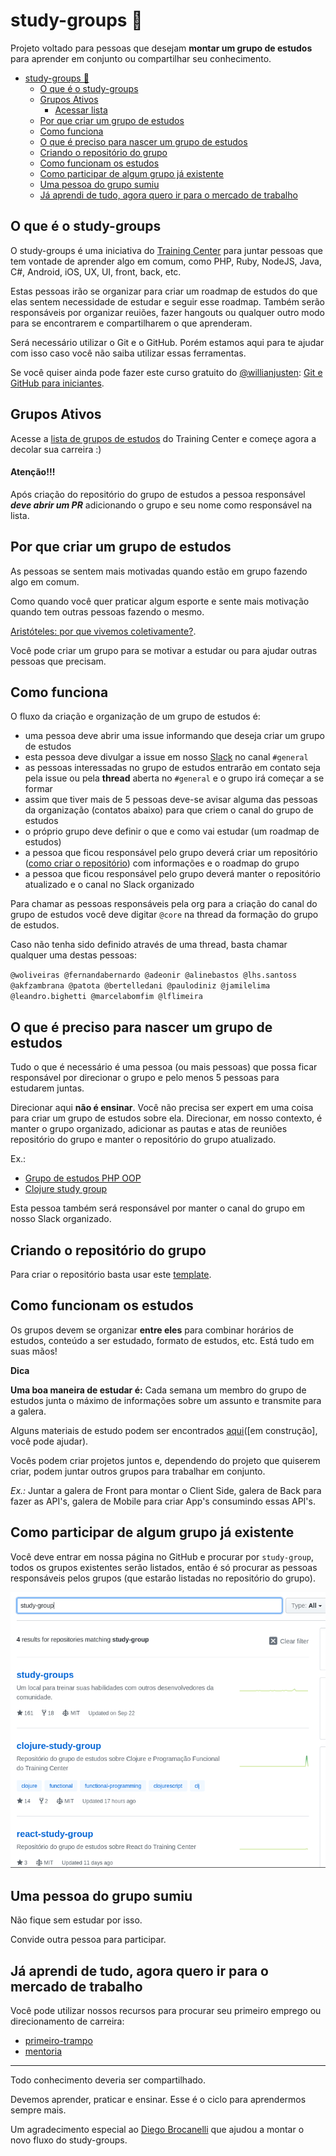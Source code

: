 # study-groups 📖

Projeto voltado para pessoas que desejam **montar um grupo de estudos** para aprender em conjunto ou compartilhar seu conhecimento.

<!-- TOC depthFrom:1 depthTo:6 withLinks:1 updateOnSave:0 orderedList:0 -->

- [study-groups 📖](#study-groups-)
	- [O que é o study-groups](#o-que-o-é-study-groups)
	- [Grupos Ativos](#grupos-ativos)
	    - [Acessar lista](/grupos/GRUPOS.md)
	- [Por que criar um grupo de estudos](#por-que-criar-um-grupo-de-estudos)
	- [Como funciona](#como-funciona)
	- [O que é preciso para nascer um grupo de estudos](#o-que-é-preciso-para-nascer-um-grupo-de-estudos)
	- [Criando o repositório do grupo](#criando-o-repositório-do-grupo)
	- [Como funcionam os estudos](#como-funcionam-os-estudos)
	- [Como participar de algum grupo já existente](#como-participar-de-algum-grupo-já-existente)
	- [Uma pessoa do grupo sumiu](#uma-pessoa-do-grupo-sumiu)
	- [Já aprendi de tudo, agora quero ir para o mercado de trabalho](#já-aprendi-de-tudo-agora-quero-ir-para-o-mercado-de-trabalho)

<!-- /TOC -->

## O que é o study-groups

O study-groups é uma iniciativa do [Training Center](https://training-center.github.io/) para juntar pessoas que tem vontade de aprender algo em comum, como PHP, Ruby, NodeJS, Java, C#, Android, iOS, UX, UI, front, back, etc.

Estas pessoas irão se organizar para criar um roadmap de estudos do que elas sentem necessidade de estudar e seguir esse roadmap. Também serão responsáveis por organizar reuiões, fazer hangouts ou qualquer outro modo para se encontrarem e compartilharem o que aprenderam.

Será necessário utilizar o Git e o GitHub. Porém estamos aqui para te ajudar com isso caso você não saiba utilizar essas ferramentas.

Se você quiser ainda pode fazer este curso gratuito do [@willianjusten](https://github.com/willianjusten): [Git e GitHub para iniciantes](https://www.udemy.com/git-e-github-para-iniciantes/).

## Grupos Ativos

Acesse  a [lista de grupos de estudos](/grupos/GRUPOS.md) do Training Center e começe agora a decolar sua carreira :)

#### Atenção!!!

Após criação do repositório do grupo de estudos a pessoa responsável ***deve abrir um PR*** adicionando o grupo e seu nome como responsável na lista.

## Por que criar um grupo de estudos

As pessoas se sentem mais motivadas quando estão em grupo fazendo algo em comum.

Como quando você quer praticar algum esporte e sente mais motivação quando tem outras pessoas fazendo o mesmo.

[Aristóteles: por que vivemos coletivamente?](http://www.tribunapr.com.br/noticias/aristoteles-por-que-vivemos-coletivamente/).

Você pode criar um grupo para se motivar a estudar ou para ajudar outras pessoas que precisam.

## Como funciona

O fluxo da criação e organização de um grupo de estudos é:

- uma pessoa deve abrir uma issue informando que deseja criar um grupo de estudos
- esta pessoa deve divulgar a issue em nosso [Slack](https://github.com/training-center/slack) no canal `#general`
- as pessoas interessadas no grupo de estudos entrarão em contato seja pela issue ou pela **thread** aberta no `#general` e o grupo irá começar a se formar
- assim que tiver mais de 5 pessoas deve-se avisar alguma das pessoas da organização (contatos abaixo) para que criem o canal do grupo de estudos
- o próprio grupo deve definir o que e como vai estudar (um roadmap de estudos)
- a pessoa que ficou responsável pelo grupo deverá criar um repositório ([como criar o repositório](https://github.com/training-center/study-groups#criando-o-repositório-do-grupo)) com informações e o roadmap do grupo
- a pessoa que ficou responsável pelo grupo deverá manter o repositório atualizado e o canal no Slack organizado

Para chamar as pessoas responsáveis pela org para a criação do canal do grupo de estudos você deve digitar `@core` na thread da formação do grupo de estudos.

Caso não tenha sido definido através de uma thread, basta chamar qualquer uma destas pessoas:

`@woliveiras @fernandabernardo @adeonir @alinebastos @lhs.santoss @akfzambrana @patota @bertelledani @paulodiniz @jamilelima @leandro.bighetti @marcelabomfim @lflimeira`

## O que é preciso para nascer um grupo de estudos

Tudo o que é necessário é uma pessoa (ou mais pessoas) que possa ficar responsável por direcionar o grupo e pelo menos 5 pessoas para estudarem juntas.

Direcionar aqui **não é ensinar**. Você não precisa ser expert em uma coisa para criar um grupo de estudos sobre ela. Direcionar, em nosso contexto, é manter o grupo organizado, adicionar as pautas e atas de reuniões repositório do grupo e manter o repositório do grupo atualizado.

Ex.:

- [Grupo de estudos PHP OOP](https://github.com/training-center/Grupo-de-Estudos-PHP-POO)
- [Clojure study group](https://github.com/training-center/clojure-study-group)

Esta pessoa também será responsável por manter o canal do grupo em nosso Slack organizado.

## Criando o repositório do grupo

Para criar o repositório basta usar este [template](https://github.com/training-center/template-study-group).

## Como funcionam os estudos

Os grupos devem se organizar **entre eles** para combinar horários de estudos, conteúdo a ser estudado, formato de estudos, etc. Está tudo em suas mãos!

**Dica**

**Uma boa maneira de estudar é:** Cada semana um membro do grupo de estudos junta o máximo de informações sobre um assunto e transmite para a galera.

Alguns materiais de estudo podem ser encontrados [aqui](github/material-de-apoio.md)([em construção], você pode ajudar).

Vocês podem criar projetos juntos e, dependendo do projeto que quiserem criar, podem juntar outros grupos para trabalhar em conjunto.

*Ex.:* Juntar a galera de Front para montar o Client Side, galera de Back para fazer as API's, galera de Mobile para criar App's consumindo essas API's.

## Como participar de algum grupo já existente

Você deve entrar em nossa página no GitHub e procurar por `study-group`, todos os grupos existentes serão listados, então é só procurar as pessoas responsáveis pelos grupos (que estarão listadas no repositório do grupo).

<p align="center">
  <img src="assets/pesquisa-pelos-grupos-de-estudos.png" alt="Imagem de uma busca por grupos de estudos no GitHub">
</p>

## Uma pessoa do grupo sumiu

Não fique sem estudar por isso.

Convide outra pessoa para participar.

## Já aprendi de tudo, agora quero ir para o mercado de trabalho

Você pode utilizar nossos recursos para procurar seu primeiro emprego ou direcionamento de carreira:

- [primeiro-trampo](https://github.com/training-center/primeiro-trampo)
- [mentoria](https://github.com/training-center/mentoria)

---

Todo conhecimento deveria ser compartilhado.

Devemos aprender, praticar e ensinar. Esse é o ciclo para aprendermos sempre mais.

Um agradecimento especial ao [Diego Brocanelli](https://github.com/Diego-Brocanelli) que ajudou a montar o novo fluxo do study-groups.
